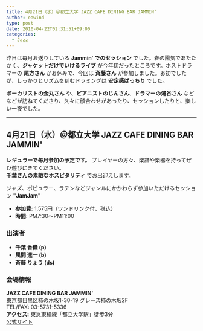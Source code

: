```yaml
---
title: 4月21日（水）＠都立大学 JAZZ CAFE DINING BAR JAMMIN’
author: eawind
type: post
date: 2010-04-22T02:31:51+09:00
categories:
  - Jazz
---
```

昨日は毎月お送りしている **Jammin' でのセッション** でした。春の陽気であたたかく、**ジャケットだけでいけるライブ** が今年初だったところです。ホストドラマーの **尾方さん** がお休みで、今回は **斉藤さん** が参加しました。お初でしたが、しっかりとリズムを刻むドラミングは **安定感ばっちり** でした。

**ボーカリストの金丸さん** や、**ピアニストのじんさん**、**ドラマーの浦谷さん** などなどが訪ねてくださり、久々に顔合わせがあったり、セッションしたりと、楽しい一夜でした。

---

## 4月21日（水）＠都立大学 JAZZ CAFE DINING BAR JAMMIN'

**レギュラーで毎月参加の予定です。** プレイヤーの方々、楽譜や楽器を持ってぜひ遊びにきてください。  
**千葉さんの素敵なホスピタリティ** でお出迎えします。

ジャズ、ポピュラー、ラテンなどジャンルにかかわらず参加いただけるセッション **"JamJam"**  

- **参加費:** 1,575円（ワンドリンク付、税込）  
- **時間:** PM7:30〜PM11:00  

### 出演者
- **千葉 香織 (p)**  
- **風間 進一 (b)**  
- **斉藤 りょう (ds)**  

### 会場情報
**JAZZ CAFE DINING BAR JAMMIN'**  
東京都目黒区柿の木坂1-30-19 グレース柿の木坂2F  
TEL/FAX: 03-5731-5336  
**アクセス:** 東急東横線「都立大学駅」徒歩3分  
[公式サイト](http://www17.ocn.ne.jp/~jammin/index.htm)  

